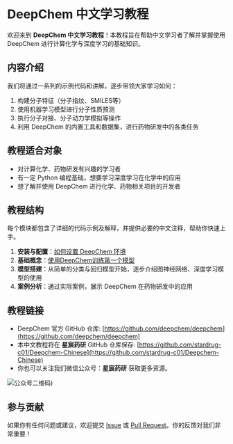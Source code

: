 # DeepChem 中文学习教程

欢迎来到 **DeepChem 中文学习教程**！本教程旨在帮助中文学习者了解并掌握使用 DeepChem 进行计算化学与深度学习的基础知识。

## 内容介绍

我们将通过一系列的示例代码和讲解，逐步带领大家学习如何：
1. 构建分子特征（分子指纹、SMILES等）
2. 使用机器学习模型进行分子性质预测
3. 执行分子对接、分子动力学模拟等操作
4. 利用 DeepChem 的内置工具和数据集，进行药物研发中的各类任务

## 教程适合对象

- 对计算化学、药物研发有兴趣的学习者
- 有一定 Python 编程基础，想要学习深度学习在化学中的应用
- 想了解并使用 DeepChem 进行化学、药物相关项目的开发者

## 教程结构

每个模块都包含了详细的代码示例及解释，并提供必要的中文注释，帮助你快速上手。

1. **安装与配置**：[如何设置 DeepChem 环境](https://mp.weixin.qq.com/s/dDyKw7LFTtFKJyyHt54xmw)
2. **基础概念**：[使用DeepChem训练第一个模型]()
3. **模型搭建**：从简单的分类与回归模型开始，逐步介绍图神经网络、深度学习模型的使用
4. **案例分析**：通过实际案例，展示 DeepChem 在药物研发中的应用

## 教程链接

- DeepChem 官方 GitHub 仓库: [https://github.com/deepchem/deepchem](https://github.com/deepchem/deepchem)
- 本中文教程将在 **星宸药研** GitHub 仓库保存: [https://github.com/stardrug-c01/Deepchem-Chinese](https://github.com/stardrug-c01/Deepchem-Chinese)
- 你也可以关注我们微信公众号：**星宸药研** 获取更多资源。

![公众号二维码]([./星宸药研.png))

## 参与贡献

如果你有任何问题或建议，欢迎提交 [Issue](https://github.com/stardrug-c01/Deepchem-Chinese/issues) 或 [Pull Request](https://github.com/stardrug-c01/Deepchem-Chinese/pulls)。你的反馈对我们非常重要！

